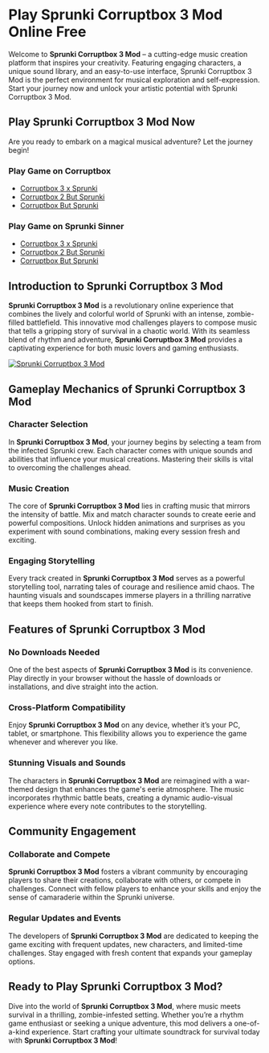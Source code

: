 # Play Sprunki Corruptbox 3 Mod Online Free

Welcome to **Sprunki Corruptbox 3 Mod** – a cutting-edge music creation platform that inspires your creativity. Featuring engaging characters, a unique sound library, and an easy-to-use interface, Sprunki Corruptbox 3 Mod is the perfect environment for musical exploration and self-expression. Start your journey now and unlock your artistic potential with Sprunki Corruptbox 3 Mod.

## Play Sprunki Corruptbox 3 Mod Now

Are you ready to embark on a magical musical adventure? Let the journey begin!  

### Play Game on Corruptbox

- [Corruptbox 3 x Sprunki](https://corruptbox.com/corruptbox-3-x-sprunki)
- [Corruptbox 2 But Sprunki](https://corruptbox.com/corruptbox-2-but-sprunki)
- [Corruptbox But Sprunki](https://corruptbox.com/corruptbox-but-sprunki)

### Play Game on Sprunki Sinner

- [Corruptbox 3 x Sprunki](https://sprunkisinner.org/sprunki-corruptbox-3-infected-war)
- [Corruptbox 2 But Sprunki](https://sprunkisinner.org/corruptbox-2-but-sprunki)
- [Corruptbox But Sprunki](https://sprunkisinner.org/corruptbox-but-sprunki)


## Introduction to Sprunki Corruptbox 3 Mod  

**Sprunki Corruptbox 3 Mod** is a revolutionary online experience that combines the lively and colorful world of Sprunki with an intense, zombie-filled battlefield. This innovative mod challenges players to compose music that tells a gripping story of survival in a chaotic world. With its seamless blend of rhythm and adventure, **Sprunki Corruptbox 3 Mod** provides a captivating experience for both music lovers and gaming enthusiasts.

[![Sprunki Corruptbox 3 Mod](https://sprunkisinner.org/_nuxt/sprunki-corruptbox-3-infected-war.CMJcWQbS.webp)](https://sprunkisinner.org/sprunki-corruptbox-3-infected-war)

## Gameplay Mechanics of Sprunki Corruptbox 3 Mod  

### Character Selection  

In **Sprunki Corruptbox 3 Mod**, your journey begins by selecting a team from the infected Sprunki crew. Each character comes with unique sounds and abilities that influence your musical creations. Mastering their skills is vital to overcoming the challenges ahead.  

### Music Creation  

The core of **Sprunki Corruptbox 3 Mod** lies in crafting music that mirrors the intensity of battle. Mix and match character sounds to create eerie and powerful compositions. Unlock hidden animations and surprises as you experiment with sound combinations, making every session fresh and exciting.  

### Engaging Storytelling  

Every track created in **Sprunki Corruptbox 3 Mod** serves as a powerful storytelling tool, narrating tales of courage and resilience amid chaos. The haunting visuals and soundscapes immerse players in a thrilling narrative that keeps them hooked from start to finish.  

## Features of Sprunki Corruptbox 3 Mod  

### No Downloads Needed  

One of the best aspects of **Sprunki Corruptbox 3 Mod** is its convenience. Play directly in your browser without the hassle of downloads or installations, and dive straight into the action.  

### Cross-Platform Compatibility  

Enjoy **Sprunki Corruptbox 3 Mod** on any device, whether it’s your PC, tablet, or smartphone. This flexibility allows you to experience the game whenever and wherever you like.  

### Stunning Visuals and Sounds  

The characters in **Sprunki Corruptbox 3 Mod** are reimagined with a war-themed design that enhances the game's eerie atmosphere. The music incorporates rhythmic battle beats, creating a dynamic audio-visual experience where every note contributes to the storytelling.  

## Community Engagement  

### Collaborate and Compete  

**Sprunki Corruptbox 3 Mod** fosters a vibrant community by encouraging players to share their creations, collaborate with others, or compete in challenges. Connect with fellow players to enhance your skills and enjoy the sense of camaraderie within the Sprunki universe.  

### Regular Updates and Events  

The developers of **Sprunki Corruptbox 3 Mod** are dedicated to keeping the game exciting with frequent updates, new characters, and limited-time challenges. Stay engaged with fresh content that expands your gameplay options.  

## Ready to Play Sprunki Corruptbox 3 Mod?  

Dive into the world of **Sprunki Corruptbox 3 Mod**, where music meets survival in a thrilling, zombie-infested setting. Whether you’re a rhythm game enthusiast or seeking a unique adventure, this mod delivers a one-of-a-kind experience. Start crafting your ultimate soundtrack for survival today with **Sprunki Corruptbox 3 Mod**!

